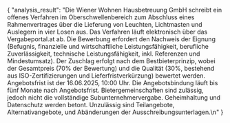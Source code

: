 {
    "analysis_result": "Die Wiener Wohnen Hausbetreuung GmbH schreibt ein offenes Verfahren im Oberschwellenbereich zum Abschluss eines Rahmenvertrages über die Lieferung von Leuchten, Lichtmasten und Auslegern in vier Losen aus.  Das Verfahren läuft elektronisch über das Vergabeportal.at ab.  Die Bewerbung erfordert den Nachweis der Eignung (Befugnis, finanzielle und wirtschaftliche Leistungsfähigkeit, berufliche Zuverlässigkeit, technische Leistungsfähigkeit, inkl. Referenzen und Mindestumsatz).  Der Zuschlag erfolgt nach dem Bestbieterprinzip, wobei der Gesamtpreis (70% der Bewertung) und die Qualität (30%, bestehend aus ISO-Zertifizierungen und Lieferfristverkürzung) bewertet werden.  Angebotsfrist ist der 16.06.2025, 10:00 Uhr.  Die Angebotsbindung läuft bis fünf Monate nach Angebotsfrist.  Bietergemeinschaften sind zulässig, jedoch nicht die vollständige Subunternehmervergabe.  Geheimhaltung und Datenschutz werden betont.  Unzulässig sind Teilangebote, Alternativangebote, und Abänderungen der Ausschreibungsunterlagen.\n"
}